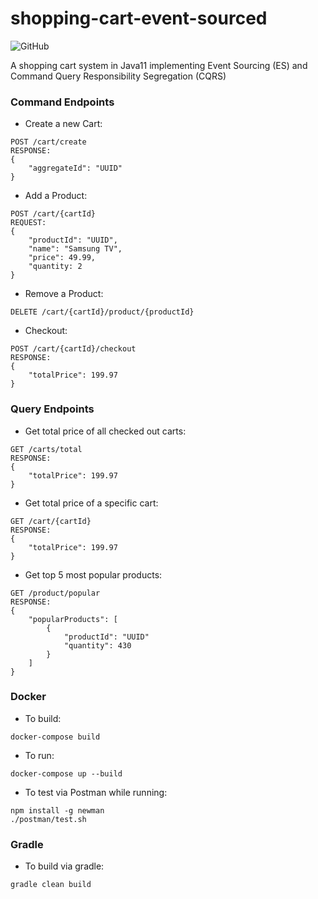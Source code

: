 # shopping-cart-event-sourced

![GitHub](https://img.shields.io/github/license/cbeardsmore/scart?style=plastic)

A shopping cart system in Java11 implementing Event Sourcing (ES) and Command Query Responsibility Segregation (CQRS)

### Command Endpoints

- Create a new Cart:

```
POST /cart/create
RESPONSE:
{
	"aggregateId": "UUID"
}
```

- Add a Product:

```
POST /cart/{cartId}
REQUEST: 
{
	"productId": "UUID",
	"name": "Samsung TV",
	"price": 49.99,
	"quantity: 2
}
```

- Remove a Product:

```
DELETE /cart/{cartId}/product/{productId}
```

- Checkout:

```
POST /cart/{cartId}/checkout
RESPONSE:
{
	"totalPrice": 199.97
}
```

### Query Endpoints

- Get total price of all checked out carts:

```
GET /carts/total
RESPONSE:
{
	"totalPrice": 199.97
}
```

- Get total price of a specific cart:

```
GET /cart/{cartId}
RESPONSE:
{
	"totalPrice": 199.97
}
```

- Get top 5 most popular products:

```
GET /product/popular
RESPONSE:
{
	"popularProducts": [
		{
			"productId": "UUID"
			"quantity": 430
		}
	]
}
```

### Docker

- To build:

`docker-compose build`

- To run:

`docker-compose up --build`


- To test via Postman while running:

```
npm install -g newman
./postman/test.sh
```

### Gradle

- To build via gradle:

`gradle clean build`